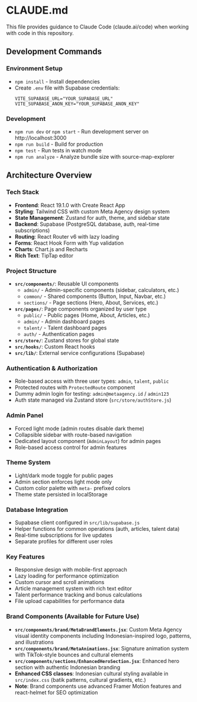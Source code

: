 # CLAUDE.md

This file provides guidance to Claude Code (claude.ai/code) when working with code in this repository.

## Development Commands

### Environment Setup
- `npm install` - Install dependencies
- Create `.env` file with Supabase credentials:
  ```
  VITE_SUPABASE_URL="YOUR_SUPABASE_URL"
  VITE_SUPABASE_ANON_KEY="YOUR_SUPABASE_ANON_KEY"
  ```

### Development
- `npm run dev` or `npm start` - Run development server on http://localhost:3000
- `npm run build` - Build for production
- `npm test` - Run tests in watch mode
- `npm run analyze` - Analyze bundle size with source-map-explorer

## Architecture Overview

### Tech Stack
- **Frontend**: React 19.1.0 with Create React App
- **Styling**: Tailwind CSS with custom Meta Agency design system
- **State Management**: Zustand for auth, theme, and sidebar state
- **Backend**: Supabase (PostgreSQL database, auth, real-time subscriptions)
- **Routing**: React Router v6 with lazy loading
- **Forms**: React Hook Form with Yup validation
- **Charts**: Chart.js and Recharts
- **Rich Text**: TipTap editor

### Project Structure
- **`src/components/`**: Reusable UI components
  - `admin/` - Admin-specific components (sidebar, calculators, etc.)
  - `common/` - Shared components (Button, Input, Navbar, etc.)
  - `sections/` - Page sections (Hero, About, Services, etc.)
- **`src/pages/`**: Page components organized by user type
  - `public/` - Public pages (Home, About, Articles, etc.)
  - `admin/` - Admin dashboard pages
  - `talent/` - Talent dashboard pages
  - `auth/` - Authentication pages
- **`src/store/`**: Zustand stores for global state
- **`src/hooks/`**: Custom React hooks
- **`src/lib/`**: External service configurations (Supabase)

### Authentication & Authorization
- Role-based access with three user types: `admin`, `talent`, `public`
- Protected routes with `ProtectedRoute` component
- Dummy admin login for testing: `admin@metaagency.id` / `admin123`
- Auth state managed via Zustand store (`src/store/authStore.js`)

### Admin Panel
- Forced light mode (admin routes disable dark theme)
- Collapsible sidebar with route-based navigation
- Dedicated layout component (`AdminLayout`) for admin pages
- Role-based access control for admin features

### Theme System
- Light/dark mode toggle for public pages
- Admin section enforces light mode only
- Custom color palette with `meta-` prefixed colors
- Theme state persisted in localStorage

### Database Integration
- Supabase client configured in `src/lib/supabase.js`
- Helper functions for common operations (auth, articles, talent data)
- Real-time subscriptions for live updates
- Separate profiles for different user roles

### Key Features
- Responsive design with mobile-first approach
- Lazy loading for performance optimization
- Custom cursor and scroll animations
- Article management system with rich text editor
- Talent performance tracking and bonus calculations
- File upload capabilities for performance data

### Brand Components (Available for Future Use)
- **`src/components/brand/MetaBrandElements.jsx`**: Custom Meta Agency visual identity components including Indonesian-inspired logo, patterns, and illustrations
- **`src/components/brand/MetaAnimations.jsx`**: Signature animation system with TikTok-style bounces and cultural elements
- **`src/components/sections/EnhancedHeroSection.jsx`**: Enhanced hero section with authentic Indonesian branding
- **Enhanced CSS classes**: Indonesian cultural styling available in `src/index.css` (batik patterns, cultural gradients, etc.)
- **Note**: Brand components use advanced Framer Motion features and react-helmet for SEO optimization